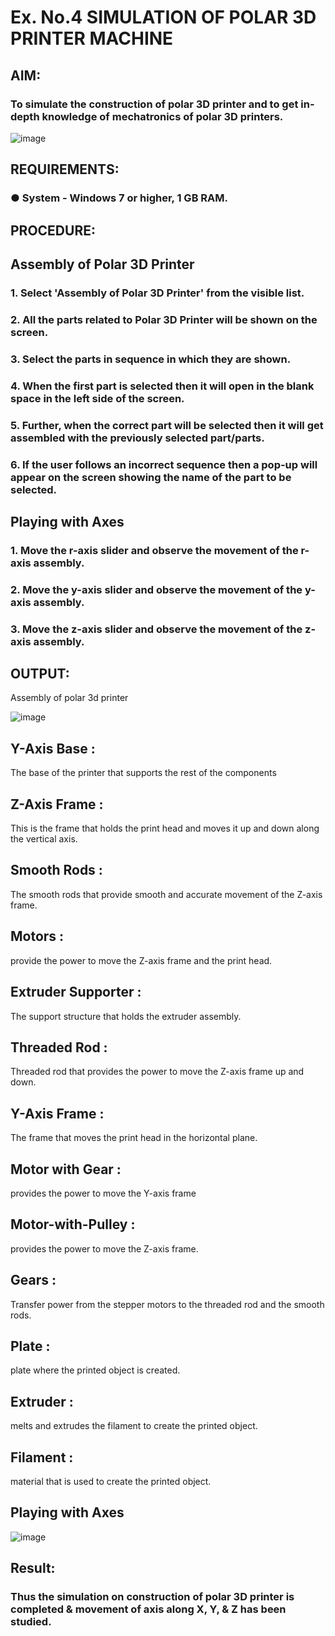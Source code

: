 # Ex. No.4 SIMULATION OF POLAR 3D PRINTER MACHINE

## AIM:
### To simulate the construction of polar 3D printer and to get in-depth knowledge of mechatronics of polar 3D printers.

![image](https://github.com/Sellakumar1987/Ex.-No.-4---SIMULATION-OF-POLAR-3D-PRINTER-MACHINE/assets/113594316/b551f195-9877-49a2-99bb-a9efcfb3381a)

## REQUIREMENTS:
### ●	System - Windows 7 or higher, 1 GB RAM.

## PROCEDURE:

## Assembly of Polar 3D Printer
### 1.	Select 'Assembly of Polar 3D Printer' from the visible list.
### 2.	All the parts related to Polar 3D Printer will be shown on the screen.
### 3.	Select the parts in sequence in which they are shown.
### 4.	When the first part is selected then it will open in the blank space in the left side of the screen.
### 5.	Further, when the correct part will be selected then it will get assembled with the previously selected part/parts.
### 6.	If the user follows an incorrect sequence then a pop-up will appear on the screen showing the name of the part to be selected.

## Playing with Axes
### 1.	Move the r-axis slider and observe the movement of the r-axis assembly.
### 2.	Move the y-axis slider and observe the movement of the y-axis assembly.
### 3.	Move the z-axis slider and observe the movement of the z-axis assembly.

## OUTPUT:
Assembly of polar 3d printer

![image](https://github.com/Goutham2306/Ex.-No.-4---SIMULATION-OF-POLAR-3D-PRINTER-MACHINE/assets/138971154/809880c9-3c13-4d16-8804-43a3f47a8055)

## Y-Axis Base :
The base of the printer that supports the rest of the components
## Z-Axis Frame :
This is the frame that holds the print head and moves it up and down along the vertical axis.
## Smooth Rods :
The smooth rods that provide smooth and accurate movement of the Z-axis frame.
## Motors :
provide the power to move the Z-axis frame and the print head.
## Extruder Supporter :
The support structure that holds the extruder assembly.
## Threaded Rod :
Threaded rod that provides the power to move the Z-axis frame up and down.
## Y-Axis Frame :
The frame that moves the print head in the horizontal plane.
## Motor with Gear :
provides the power to move the Y-axis frame
## Motor-with-Pulley :
provides the power to move the Z-axis frame.
## Gears :
Transfer power from the stepper motors to the threaded rod and the smooth rods.
## Plate :
plate where the printed object is created.
## Extruder :
melts and extrudes the filament to create the printed object.
## Filament :
material that is used to create the printed object.
## Playing with Axes

![image](https://github.com/Goutham2306/Ex.-No.-4---SIMULATION-OF-POLAR-3D-PRINTER-MACHINE/assets/138971154/50cd3bde-52d0-43d6-a19b-5f3c9387d0ca)
## Result: 
### Thus the simulation on construction of polar 3D printer is completed & movement of axis along X, Y, & Z has been studied.
